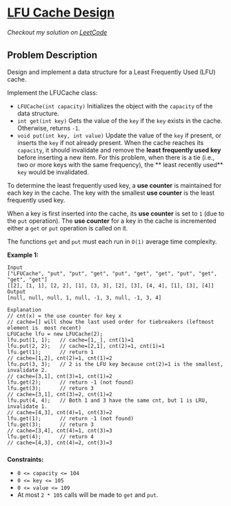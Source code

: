 # [LFU Cache Design](https://leetcode.com/problems/lfu-cache/description/)

###### Checkout my solution on [LeetCode](https://leetcode.com/problems/lfu-cache/solutions/3117785/java-hashmap-dll/)

## Problem Description

Design and implement a data structure for a Least Frequently Used (LFU) cache.

Implement the LFUCache class:

* `LFUCache(int capacity)` Initializes the object with the `capacity` of the data structure.
* `int get(int key)` Gets the value of the `key` if the `key` exists in the cache. Otherwise, returns `-1`.
* `void put(int key, int value)` Update the value of the `key` if present, or inserts the `key` if not already present.
  When the cache reaches its `capacity`, it should invalidate and remove the **least frequently used key** before
  inserting a new item. For this problem, when there is a tie (i.e., two or more keys with the same frequency), the **
  least recently used** `key` would be invalidated.

To determine the least frequently used key, a **use counter** is maintained for each key in the cache. The key with the
smallest **use counter** is the least frequently used key.

When a key is first inserted into the cache, its **use counter** is set to `1` (due to the `put` operation). The **use
counter** for a key in the cache is incremented either a `get` or `put` operation is called on it.

The functions `get` and `put` must each run in `O(1)` average time complexity.

**Example 1:**

```
Input
["LFUCache", "put", "put", "get", "put", "get", "get", "put", "get", "get", "get"]
[[2], [1, 1], [2, 2], [1], [3, 3], [2], [3], [4, 4], [1], [3], [4]]
Output
[null, null, null, 1, null, -1, 3, null, -1, 3, 4]

Explanation
// cnt(x) = the use counter for key x
// cache=[] will show the last used order for tiebreakers (leftmost element is  most recent)
LFUCache lfu = new LFUCache(2);
lfu.put(1, 1);   // cache=[1,_], cnt(1)=1
lfu.put(2, 2);   // cache=[2,1], cnt(2)=1, cnt(1)=1
lfu.get(1);      // return 1
// cache=[1,2], cnt(2)=1, cnt(1)=2
lfu.put(3, 3);   // 2 is the LFU key because cnt(2)=1 is the smallest, invalidate 2.
// cache=[3,1], cnt(3)=1, cnt(1)=2
lfu.get(2);      // return -1 (not found)
lfu.get(3);      // return 3
// cache=[3,1], cnt(3)=2, cnt(1)=2
lfu.put(4, 4);   // Both 1 and 3 have the same cnt, but 1 is LRU, invalidate 1.
// cache=[4,3], cnt(4)=1, cnt(3)=2
lfu.get(1);      // return -1 (not found)
lfu.get(3);      // return 3
// cache=[3,4], cnt(4)=1, cnt(3)=3
lfu.get(4);      // return 4
// cache=[4,3], cnt(4)=2, cnt(3)=3
```

###

**Constraints:**

* `0 <= capacity <= 104 `
* `0 <= key <= 105 `
* `0 <= value <= 109 `
* At most `2 * 105` calls will be made to `get` and `put`.
